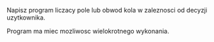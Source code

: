 Napisz program liczacy pole lub obwod kola w zaleznosci od decyzji uzytkownika.

Program ma miec mozliwosc wielokrotnego wykonania.